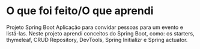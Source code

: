 # O que foi feito/O que aprendi
Projeto Spring Boot
Aplicação para convidar pessoas para um evento e listá-las.
Neste projeto aprendi conceitos do Spring Boot, como: os starters, thymeleaf, CRUD Repository, DevTools, Spring Initializr e Spring actuator.
